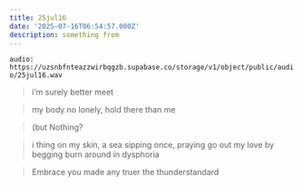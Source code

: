 ```yaml
---
title: 25jul16
date: '2025-07-16T06:54:57.000Z'
description: something from
---
```



`audio: https://uzsnbfnteazzwirbqgzb.supabase.co/storage/v1/object/public/audio/25jul16.wav`

> i’m surely better meet

> my body no lonely, hold there than me

> (but Nothing?

> i thing on my skin, a sea sipping once, praying go out my love by begging burn around in dysphoria

> Embrace you made any truer the thunderstandard